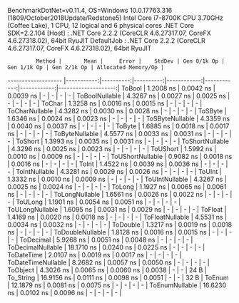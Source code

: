 
BenchmarkDotNet=v0.11.4, OS=Windows 10.0.17763.316 (1809/October2018Update/Redstone5)
Intel Core i7-8700K CPU 3.70GHz (Coffee Lake), 1 CPU, 12 logical and 6 physical cores
.NET Core SDK=2.2.104
  [Host]     : .NET Core 2.2.2 (CoreCLR 4.6.27317.07, CoreFX 4.6.27318.02), 64bit RyuJIT
  DefaultJob : .NET Core 2.2.2 (CoreCLR 4.6.27317.07, CoreFX 4.6.27318.02), 64bit RyuJIT


             Method |       Mean |     Error |    StdDev | Gen 0/1k Op | Gen 1/1k Op | Gen 2/1k Op | Allocated Memory/Op |
------------------- |-----------:|----------:|----------:|------------:|------------:|------------:|--------------------:|
             ToBool |  1.2008 ns | 0.0042 ns | 0.0039 ns |           - |           - |           - |                   - |
     ToBoolNullable |  4.3267 ns | 0.0027 ns | 0.0025 ns |           - |           - |           - |                   - |
             ToChar |  1.3258 ns | 0.0016 ns | 0.0015 ns |           - |           - |           - |                   - |
     ToCharNullable |  4.3282 ns | 0.0030 ns | 0.0028 ns |           - |           - |           - |                   - |
            ToSByte |  1.6346 ns | 0.0024 ns | 0.0023 ns |           - |           - |           - |                   - |
    ToSByteNullable |  4.3359 ns | 0.0040 ns | 0.0037 ns |           - |           - |           - |                   - |
             ToByte |  1.6885 ns | 0.0018 ns | 0.0017 ns |           - |           - |           - |                   - |
     ToByteNullable |  4.5577 ns | 0.0033 ns | 0.0031 ns |           - |           - |           - |                   - |
            ToShort |  1.3993 ns | 0.0035 ns | 0.0031 ns |           - |           - |           - |                   - |
    ToShortNullable |  4.3296 ns | 0.0025 ns | 0.0023 ns |           - |           - |           - |                   - |
           ToUShort |  1.5992 ns | 0.0010 ns | 0.0009 ns |           - |           - |           - |                   - |
   ToUShortNullable |  0.9082 ns | 0.0018 ns | 0.0016 ns |           - |           - |           - |                   - |
              ToInt |  1.4522 ns | 0.0039 ns | 0.0036 ns |           - |           - |           - |                   - |
      ToIntNullable |  4.3281 ns | 0.0029 ns | 0.0026 ns |           - |           - |           - |                   - |
             ToUInt |  1.3332 ns | 0.0010 ns | 0.0009 ns |           - |           - |           - |                   - |
     ToUIntNullable |  4.3267 ns | 0.0025 ns | 0.0024 ns |           - |           - |           - |                   - |
             ToLong |  1.1927 ns | 0.0065 ns | 0.0061 ns |           - |           - |           - |                   - |
     ToLongNullable |  1.6561 ns | 0.0026 ns | 0.0022 ns |           - |           - |           - |                   - |
            ToULong |  1.1901 ns | 0.0054 ns | 0.0051 ns |           - |           - |           - |                   - |
    ToULongNullable |  1.6095 ns | 0.0031 ns | 0.0029 ns |           - |           - |           - |                   - |
            ToFloat |  1.4169 ns | 0.0020 ns | 0.0018 ns |           - |           - |           - |                   - |
    ToFloatNullable |  4.5531 ns | 0.0034 ns | 0.0032 ns |           - |           - |           - |                   - |
           ToDouble |  1.3217 ns | 0.0019 ns | 0.0018 ns |           - |           - |           - |                   - |
   ToDoubleNullable |  1.8128 ns | 0.0016 ns | 0.0015 ns |           - |           - |           - |                   - |
          ToDecimal |  5.9268 ns | 0.0051 ns | 0.0048 ns |           - |           - |           - |                   - |
  ToDecimalNullable | 18.1710 ns | 0.0240 ns | 0.0225 ns |           - |           - |           - |                   - |
         ToDateTime |  2.0107 ns | 0.0019 ns | 0.0017 ns |           - |           - |           - |                   - |
 ToDateTimeNullable |  8.2682 ns | 0.0057 ns | 0.0050 ns |           - |           - |           - |                   - |
           ToObject |  4.3026 ns | 0.0065 ns | 0.0060 ns |      0.0038 |           - |           - |                24 B |
          To_String | 16.9156 ns | 0.0111 ns | 0.0098 ns |      0.0051 |           - |           - |                32 B |
             ToEnum | 12.1879 ns | 0.0081 ns | 0.0075 ns |           - |           - |           - |                   - |
     ToEnumNullable | 16.6230 ns | 0.0102 ns | 0.0096 ns |           - |           - |           - |                   - |
